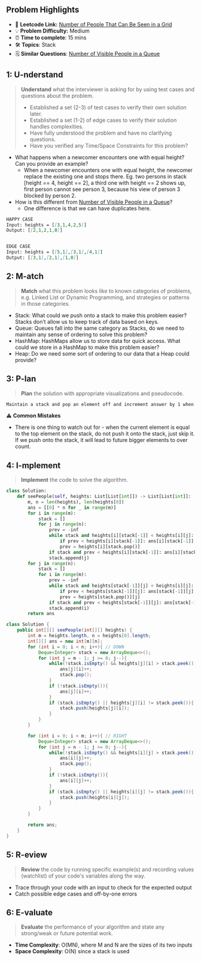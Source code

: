 ## Problem Highlights

* 🔗 **Leetcode Link:** [Number of People That Can Be Seen in a Grid](https://leetcode.com/problems/number-of-people-that-can-be-seen-in-a-grid/) 
* 💡 **Problem Difficulty:** Medium
* ⏰ **Time to complete**: 15 mins
* 🛠️ **Topics**: Stack
* 🗒️ **Similar Questions**: [Number of Visible People in a Queue](https://leetcode.com/problems/number-of-visible-people-in-a-queue/)
    
## 1: U-nderstand
 
> **Understand** what the interviewer is asking for by using test cases and questions about the problem.
> 
> - Established a set (2-3) of test cases to verify their own solution later.
> - Established a set (1-2) of edge cases to verify their solution handles complexities.
> - Have fully understood the problem and have no clarifying questions.
> - Have you verified any Time/Space Constraints for this problem?

- What happens when a newcomer encounters one with equal height? Can you provide an example?
  - When a newcomer encounters one with equal height, the newcomer replace the existing one and stops there. 
Eg. two persons in stack [height == 4, height == 2], a third one with height == 2 shows up, first person cannot see person 3, because his view of person 3 blocked by person 2.
- How is this different from [Number of Visible People in a Queue](https://leetcode.com/problems/number-of-visible-people-in-a-queue/)? 
  - One difference is that we can have duplicates here.

```markdown
HAPPY CASE
Input: heights = [[3,1,4,2,5]]
Output: [[2,1,2,1,0]]


EDGE CASE
Input: heights = [[5,1],[3,1],[4,1]]
Output: [[3,1],[2,1],[1,0]]
```   
    
## 2: M-atch

> **Match** what this problem looks like to known categories of problems, e.g. Linked List or Dynamic Programming, and strategies or patterns in those categories.

- Stack: What could we push onto a stack to make this problem easier? Stacks don’t allow us to keep track of data based on keys.
- Queue: Queues fall into the same category as Stacks, do we need to maintain any sense of ordering to solve this problem?
- HashMap: HashMaps allow us to store data for quick access. What could we store in a HashMap to make this problem easier?
- Heap: Do we need some sort of ordering to our data that a Heap could provide?

## 3: P-lan

> **Plan** the solution with appropriate visualizations and pseudocode.

```markdown
Maintain a stack and pop an element off and increment answer by 1 when the current height is more than the top element on the stack.
```

⚠️ **Common Mistakes**

* There is one thing to watch out for - when the current element is equal to the top element on the stack, do not push it onto the stack, just skip it. If we push onto the stack, it will lead to future bigger elements to over count.

## 4: I-mplement

> **Implement** the code to solve the algorithm.

```python
class Solution:
    def seePeople(self, heights: List[List[int]]) -> List[List[int]]:
        m, n = len(heights), len(heights[0])
        ans = [[0] * n for _ in range(m)]
        for i in range(m): 
            stack = []
            for j in range(n): 
                prev = -inf
                while stack and heights[i][stack[-1]] < heights[i][j]: 
                    if prev < heights[i][stack[-1]]: ans[i][stack[-1]] += 1
                    prev = heights[i][stack.pop()]
                if stack and prev < heights[i][stack[-1]]: ans[i][stack[-1]] += 1
                stack.append(j)
        for j in range(n): 
            stack = []
            for i in range(m): 
                prev = -inf 
                while stack and heights[stack[-1]][j] < heights[i][j]: 
                    if prev < heights[stack[-1]][j]: ans[stack[-1]][j] += 1
                    prev = heights[stack.pop()][j]
                if stack and prev < heights[stack[-1]][j]: ans[stack[-1]][j] += 1
                stack.append(i)
        return ans 
```

```java
class Solution {
    public int[][] seePeople(int[][] heights) {
        int m = heights.length, n = heights[0].length;
        int[][] ans = new int[m][n];
        for (int i = 0; i < n; i++){ // DOWN
            Deque<Integer> stack = new ArrayDeque<>();
            for (int j = m - 1; j >= 0; j--){
                while(!stack.isEmpty() && heights[j][i] > stack.peek()){
                    ans[j][i]++;
                    stack.pop();
                }
                if (!stack.isEmpty()){
                    ans[j][i]++;
                }
                if (stack.isEmpty() || heights[j][i] != stack.peek()){
                    stack.push(heights[j][i]);
                }
            }
        }

        for (int i = 0; i < m; i++){ // RIGHT
            Deque<Integer> stack = new ArrayDeque<>();
            for (int j = n - 1; j >= 0; j--){
                while(!stack.isEmpty() && heights[i][j] > stack.peek()){
                    ans[i][j]++;
                    stack.pop();
                }
                if (!stack.isEmpty()){
                    ans[i][j]++;
                }
                if (stack.isEmpty() || heights[i][j] != stack.peek()){
                    stack.push(heights[i][j]);
                }
            }
        }

        return ans;
    }
}
```
    
## 5: R-eview

> **Review** the code by running specific example(s) and recording values (watchlist) of your code's variables along the way.

- Trace through your code with an input to check for the expected output
- Catch possible edge cases and off-by-one errors

## 6: E-valuate

> **Evaluate** the performance of your algorithm and state any strong/weak or future potential work.
    
* **Time Complexity**: O(MN), where M and N are the sizes of its two inputs
* **Space Complexity**: O(N) since a stack is used